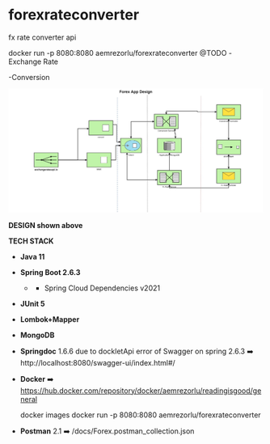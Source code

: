 # forexrateconverter
fx rate converter api


docker run -p 8080:8080 aemrezorlu/forexrateconverter 
@TODO
-Exchange Rate

-Conversion


![](/docs/fxRateDesign.jpg?raw=true "Title")

**DESIGN shown above**

**TECH STACK**
- **Java 11**
- **Spring Boot 2.6.3**
    - + Spring Cloud Dependencies v2021 
- **JUnit 5**
- **Lombok+Mapper**
- **MongoDB**
- **Springdoc** 1.6.6 due to dockletApi error of Swagger on spring 2.6.3 :arrow_right: http://localhost:8080/swagger-ui/index.html#/
- **Docker** :arrow_right: https://hub.docker.com/repository/docker/aemrezorlu/readingisgood/general

	docker images
	docker run -p 8080:8080 aemrezorlu/forexrateconverter
- **Postman** 2.1 :arrow_right: /docs/Forex.postman_collection.json
